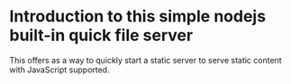 # Introduction to this simple nodejs built-in quick file server

This offers as a way to quickly start a static server to serve
static content with JavaScript supported.
